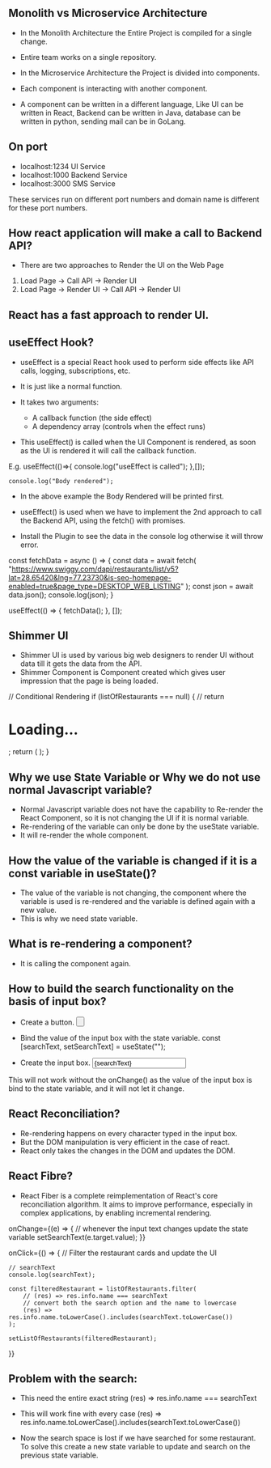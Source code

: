 ## Monolith vs Microservice Architecture
- In the Monolith  Architecture the Entire Project is compiled for a single change.
- Entire team works on a single repository.

- In the Microservice Architecture the Project is divided into components.
- Each component is interacting with another component.
- A component can be written in a different language, Like UI can be written in React, 
  Backend can be written in Java, database can be written in python, sending mail can be in GoLang.

## On port 
- localhost:1234 UI Service
- localhost:1000 Backend Service
- localhost:3000 SMS Service

These services run on different port numbers and domain name is different for these port numbers.

## How react application will make a call to Backend API?
- There are two approaches to Render the UI on the Web Page
1. Load Page -> Call API -> Render UI
2. Load Page -> Render UI -> Call API -> Render UI

## React has a fast approach to render UI.

## useEffect Hook?
- useEffect is a special React hook used to perform side effects like API calls, logging, subscriptions, etc.

- It is just like a normal function.

- It takes two arguments:
  - A callback function (the side effect)
  - A dependency array (controls when the effect runs)
 
- This useEffect() is called when the UI Component is rendered, as soon as the UI is rendered it will call the callback function.

E.g.
    useEffect(()=>{
        console.log("useEffect is called");
    },[]);

    console.log("Body rendered");

- In the above example the Body Rendered will be printed first.
- useEffect() is used when we have to implement the 2nd approach to call the Backend API, using the fetch() with promises.

- Install the Plugin to see the data in the console log otherwise it will throw error.

const fetchData = async () => {
    const data = await fetch(
        "https://www.swiggy.com/dapi/restaurants/list/v5?lat=28.65420&lng=77.23730&is-seo-homepage-enabled=true&page_type=DESKTOP_WEB_LISTING"
    );
    const json = await data.json();
    console.log(json);
}

useEffect(() => {
    fetchData();
}, []);

## Shimmer UI
- Shimmer UI is used by various big web designers to render UI without data till it gets the data from the API. 
- Shimmer Component is Component created which gives user impression that the page is being loaded.


// Conditional Rendering
if (listOfRestaurants === null) {
    // return <h1>Loading...</h1>;
    return (
        <Shimmer />
    );
}

## Why we use State Variable or Why we do not use normal Javascript variable?
- Normal Javascript variable does not have the capability to Re-render the React Component, so 
  it is not changing the UI if it is normal variable.
- Re-rendering of the variable can only be done by the useState variable.
- It will re-render the whole component.

## How the value of the variable is changed if it is a const variable in useState()?
- The value of the variable is not changing, the component where the variable is used is re-rendered and the 
  variable is defined again with a new value.
- This is why we need state variable.

## What is re-rendering a component?
- It is calling the component again.


## How to build the search functionality on the basis of input box?
- Create a button.
  <button onClick={}>

- Bind the value of the input box with the state variable.
  const [searchText, setSearchText] = useState("");

- Create the input box.
  <input type="text" className="search-box" value={searchText}>

This will not work without the onChange() as the value of the input box is bind to the state variable, and it will not let it change.

## React Reconciliation?
- Re-rendering happens on every character typed in the input box.
- But the DOM manipulation is very efficient in the case of react.
- React only takes the changes in the DOM and updates the DOM.

## React Fibre?
- React Fiber is a complete reimplementation of React's core reconciliation algorithm. It aims to improve performance, especially in
  complex applications, by enabling incremental rendering. 

onChange={(e) => {
    // whenever the input text changes update the state variable
    setSearchText(e.target.value);
}}

onClick={() => {
    // Filter the restaurant cards and update the UI
    
    // searchText
    console.log(searchText);

    const filteredRestaurant = listOfRestaurants.filter(
        // (res) => res.info.name === searchText
        // convert both the search option and the name to lowercase
        (res) => res.info.name.toLowerCase().includes(searchText.toLowerCase())
    );
    
    setListOfRestaurants(filteredRestaurant);
}}

## Problem with the search:
- This need the entire exact string
  (res) => res.info.name === searchText

- This will work fine with every case
  (res) => res.info.name.toLowerCase().includes(searchText.toLowerCase())

- Now the search space is lost if we have searched for some restaurant.
  To solve this create a new state variable to update and search on the previous state variable.